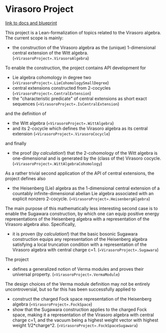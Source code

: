 # Virasoro Project

[link to docs and blueprint](https://kkytola.github.io/VirasoroProject)

This project is a Lean-formalization of topics related to the Virasoro algebra. The current scope is mainly:
 * the construction of the Virasoro algebra as the (unique) 1-dimensional central extension of the Witt algebra. (`«VirasoroProject».VirasoroAlgebra`)

To enable the construction, the project contains API development for
 * Lie algebra cohomology in degree two (`«VirasoroProject».LieCohomologySmallDegree`)
 * central extensions constructed from 2-cocycles (`«VirasoroProject».CentralExtension`)
 * the "characteristic predicate" of central extensions as short exact sequences (`«VirasoroProject».IsCentralExtension`)

and the definition of
 * the Witt algebra (`«VirasoroProject».WittAlgebra`)
 * and its 2-cocycle which defines the Virasoro algebra as its central extension (`«VirasoroProject».VirasoroCocycle`)

and finally
 * the proof (*by calculation!*) that the 2-cohomology of the Witt algebra is one-dimensional and is generated by the (class of the) Virasoro cocycle. (`«VirasoroProject».WittAlgebraCohomology`)

As a rather trivial second application of the API of central extensions, the project defines also
 * the Heisenberg (Lie) algebra as the 1-dimensional central extension of a countably infinite-dimensional abelian Lie algebra associated with an explicit nonzero 2-cocycle. (`«VirasoroProject».HeisenbergAlgebra`)

The main purpose of this mathematically less interesting second case is to enable the Sugawara construction, by which one can equip positive energy representations of the Heisenberg algebra with a representation of the Virasoro algebra also. Specifically, 
 * it is proven (*by calculation!*) that the basic bosonic Sugawara construction equips any representation of the Heisenberg algebra satisfying a local truncation condition with a representation of the Virasoro algebra with central charge c=1. (`«VirasoroProject».Sugawara`)

The project 
 * defines a generalized notion of Verma modules and proves their universal property. (`«VirasoroProject».VermaModule`)

The design choices of the Verma module definition may not be entirely uncontroversial, but so far this has been successfully applied to
 * construct the charged Fock space representation of the Heisenberg algebra (`«VirasoroProject».FockSpace`)
 * show that the Sugawara construction applies to the charged Fock space, making it a representation of the Virasoro algebra with central charge c=1, and the vacuum being a highest weight vector with highest weight 1/2*charge^2. (`«VirasoroProject».FockSpaceSugawara`)
